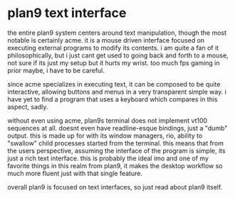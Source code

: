 # plan9 text interface

the entire plan9 system centers around text manipulation, though the most
notable is certainly acme. it is a mouse driven interface focused on
executing external programs to modify its contents. i am quite a fan of
it philosophically, but i just cant get used to going back and forth to a
mouse, not sure if its just my setup but it hurts my wrist. too much fps
gaming in prior maybe, i have to be careful.

since acme specializes in executing text, it can be composed to be quite
interactive, allowing buttons and menus in a very transparent simple way.
i have yet to find a program that uses a keyboard which compares in this
aspect, sadly.

without even using acme, plan9s terminal does not implement vt100
sequences at all. doesnt even have readline-esque bindings, just a "dumb"
output. this is made up for with its window managers, rio, ability to
"swallow" child processes started from the terminal. this means that from
the users perspective, assuming the interface of the program is simple,
its just a rich text interface.  this is probably the ideal imo and one
of my favorite things in this realm from plan9, it makes the desktop
workflow so much more fluent just with that single feature.

overall plan9 is focused on text interfaces, so just read about plan9
itself.
